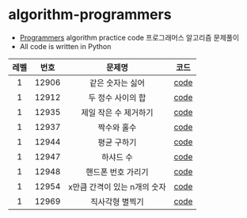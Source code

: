 # algorithm-programmers

- [Programmers](https://programmers.co.kr/) algorithm practice code 프로그래머스 알고리즘 문제풀이 
- All code is written in Python



|레벨|번호|문제명|코드|
|:---:|:---:|:---:|:---:|
|1|12906|같은 숫자는 싫어|[code](https://github.com/jaeheehur/algorithm-programmers/blob/master/src/practice/12906-%EA%B0%99%EC%9D%80%20%EC%88%AB%EC%9E%90%EB%8A%94%20%EC%8B%AB%EC%96%B4.ipynb)|
|1|12912|두 정수 사이의 합|[code](https://github.com/jaeheehur/algorithm-programmers/blob/master/src/practice/12912-%EB%91%90%20%EC%A0%95%EC%88%98%20%EC%82%AC%EC%9D%B4%EC%9D%98%20%ED%95%A9.ipynb)|
|1|12935|제일 작은 수 제거하기|[code](https://github.com/jaeheehur/algorithm-programmers/blob/master/src/practice/12935-%EC%A0%9C%EC%9D%BC%20%EC%9E%91%EC%9D%80%20%EC%88%98%20%EC%A0%9C%EA%B1%B0%ED%95%98%EA%B8%B0.ipynb)|
|1|12937|짝수와 홀수|[code](https://github.com/jaeheehur/algorithm-programmers/blob/master/src/practice/12937-%EC%A7%9D%EC%88%98%EC%99%80%20%ED%99%80%EC%88%98.ipynb)|
|1|12944|평균 구하기|[code](https://github.com/jaeheehur/algorithm-programmers/blob/master/src/practice/12944-%ED%8F%89%EA%B7%A0%20%EA%B5%AC%ED%95%98%EA%B8%B0.ipynb)|
|1|12947|하샤드 수|[code](https://github.com/jaeheehur/algorithm-programmers/blob/master/src/practice/12947-%ED%95%98%EC%83%A4%EB%93%9C%20%EC%88%98.ipynb)|
|1|12948|핸드폰 번호 가리기|[code](https://github.com/jaeheehur/algorithm-programmers/blob/master/src/practice/12948-%ED%95%B8%EB%93%9C%ED%8F%B0%20%EB%B2%88%ED%98%B8%20%EA%B0%80%EB%A6%AC%EA%B8%B0.ipynb)|
|1|12954|x만큼 간격이 있는 n개의 숫자|[code](https://github.com/jaeheehur/algorithm-programmers/blob/master/src/practice/12954-x%EB%A7%8C%ED%81%BC%20%EA%B0%84%EA%B2%A9%EC%9D%B4%20%EC%9E%88%EB%8A%94%20n%EA%B0%9C%EC%9D%98%20%EC%88%AB%EC%9E%90.ipynb)|
|1|12969|직사각형 별찍기|[code](https://github.com/jaeheehur/algorithm-programmers/blob/master/src/practice/12969-%EC%A7%81%EC%82%AC%EA%B0%81%ED%98%95%20%EB%B3%84%EC%B0%8D%EA%B8%B0.ipynb)|
